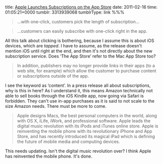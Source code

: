 title: [Apple Launches Subscriptions on the App Store](http://www.apple.com/pr/library/2011/02/15appstore.html)
date: 2011-02-16
time: 01:05:21+0000
tumblr: 3313939068
tumblrType: link
%%%

> …with one-click, customers pick the length of subscription…

> …customers can easily subscribe with one-click right in the app. 

All this talk about clicking is bothering, because I assume this is about iOS devices, which are *tapped*. I have to assume, as the release doesn't mention iOS until right at the end, and then it's not directly about the new subscription service. Does ‘The App Store’ refer to the Mac App Store too?

>  In addition, publishers may no longer provide links in their apps (to a web site, for example) which allow the customer to purchase content or subscriptions outside of the app.

I see the keyword as ‘content’. In a press release all about subscriptions, why is this in here? As I understand it, this means Amazon technically not able to sell books through the iOS Kindle app, now going via Safari is forbidden. They can't use in-app purchases as it is said to not scale to the size Amazon needs. There must be more to come. 

> Apple designs Macs, the best personal computers in the world, along with OS X, iLife, iWork, and professional software. Apple leads the digital music revolution with its iPods and iTunes online store. Apple is reinventing the mobile phone with its revolutionary iPhone and App Store, and has recently introduced its magical iPad which is defining the future of mobile media and computing devices.

This needs updating. Isn't the digital music revolution over? I think Apple has reinvented the mobile phone. It's done.
